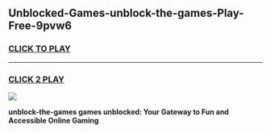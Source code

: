 
## Unblocked-Games-unblock-the-games-Play-Free-9pvw6
<h3>
<a href="https://premium76.site?title=unblock-the-games&ref=20M">CLICK TO PLAY</a></h3>
<hr>

<h3>
<a href="https://premium76.site?title=unblock-the-games&ref=20M">CLICK 2 PLAY</a>
  
</h3>

<a href="https://premium76.site?title=unblock-the-games&ref=19M"><img src="https://clearcache.store/games.png"></a>


**unblock-the-games games unblocked: Your Gateway to Fun and Accessible Online Gaming**
